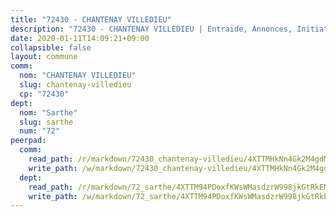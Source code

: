 ```yaml
---
title: "72430 - CHANTENAY VILLEDIEU"
description: "72430 - CHANTENAY VILLEDIEU | Entraide, Annonces, Initiatives"
date: 2020-01-11T14:09:21+09:00
collapsible: false
layout: commune
comm:
  nom: "CHANTENAY VILLEDIEU"
  slug: chantenay-villedieu
  cp: "72430"
dept:
  nom: "Sarthe"
  slug: sarthe
  num: "72"
peerpad:
  comm:
    read_path: /r/markdown/72430_chantenay-villedieu/4XTTMHkNn4Gk2M4gdM1LTzegiTe7pX5ko7Hae7S2pHyNYsqqf
    write_path: /w/markdown/72430_chantenay-villedieu/4XTTMHkNn4Gk2M4gdM1LTzegiTe7pX5ko7Hae7S2pHyNYsqqf-K3TgU71ggxkJpfxvCATd1WFUq244G7u4hDnrDgEzraDGQ9esAJaG7WkeEwpA1iuWUjtYb8tJCiZYq9wXPHiDCeFeuESXCEiQ25GuQDUN1uad8Qa8eaNyGtkep6pUaqRJGtngtsNM
  dept:
    read_path: /r/markdown/72_sarthe/4XTTM94PDoxfKWsWMasdzrW998jkGtRkEM3CSUC42xSpuJKZ5
    write_path: /w/markdown/72_sarthe/4XTTM94PDoxfKWsWMasdzrW998jkGtRkEM3CSUC42xSpuJKZ5-K3TgTpjFyG67yVeuXvSAfSYzY4Yx2FMtDhgpv5HM2EDBJRVMn95z33xx4XjRNYNVaVsBPQ1t4pG9MoyNqwTqa8mcnEUB8rK4BMVbvUhCtGWCPSFnDCaT8GJTyimDgsCirLN3zswh
---
```


